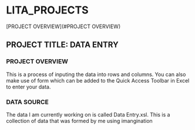 # LITA_PROJECTS

[PROJECT OVERVIEW](#PROJECT OVERVIEW)
## PROJECT TITLE: DATA ENTRY

### PROJECT OVERVIEW

This is a process of inputing the data into rows and columns. You can also make use of form which can be added to the Quick Access Toolbar in Excel to enter your data.

### DATA SOURCE

The data I am currently working on is called Data Entry.xsl. This is a collection of data that was formed by me using imangination
